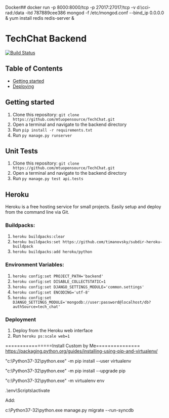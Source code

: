 
Docker##
docker run -p 8000:8000/tcp -p 27017:27017/tcp -v d:\cci-rad:/data -itd 787889cee386
mongod -f /etc/mongod.conf  --bind_ip 0.0.0.0 &
yum install redis
redis-server &






























# TechChat Backend
[![Build Status](http://heroku-badge.herokuapp.com/?app=open-source-at-mtu-tech-chat&root=api/&style=flat)](https://open-source-at-mtu-tech-chat.herokuapp.com/web/)

## Table of Contents
 - [Getting started](#getting-started)
 - [Deploying](#deploying-with-jenkins)

## Getting started
1.  Clone this repository: `git clone https://github.com/mtuopensource/TechChat.git`
2.  Open a terminal and navigate to the backend directory
3.  Run `pip install -r requirements.txt`
4.  Run `py manage.py runserver`

## Unit Tests
1.  Clone this repository: `git clone https://github.com/mtuopensource/TechChat.git`
2.  Open a terminal and navigate to the backend directory
3.  Run `py manage.py test api.tests`

## Heroku
Heroku is a free hosting service for small projects. Easily setup and deploy from the command line via Git.
### Buildpacks:
1.  `heroku buildpacks:clear` 
2.  `heroku buildpacks:set https://github.com/timanovsky/subdir-heroku-buildpack` 
3.  `heroku buildpacks:add heroku/python` 
### Environment Variables:
1.  `heroku config:set PROJECT_PATH='backend'` 
2.  `heroku config:set DISABLE_COLLECTSTATIC=1` 
3.  `heroku config:set DJANGO_SETTINGS_MODULE='common.settings'`
4.  `heroku config:set ENCODING='utf-8'`
5.  `heroku config:set DJANGO_SETTINGS_MODULE='mongodb://user:password@localhost/db?authSource=tech_chat'`
### Deployment
1. Deploy from the Heroku web interface
3. Run `heroku ps:scale web=1`  

================Install Custom by Me===============
https://packaging.python.org/guides/installing-using-pip-and-virtualenv/

"c:\Python37-32\python.exe" -m pip install --user virtualenv

"c:\Python37-32\python.exe" -m pip install --upgrade pip

"c:\Python37-32\python.exe" -m virtualenv env

.\env\Scripts\activate

Add: 


c:\Python37-32\python.exe manage.py migrate --run-syncdb